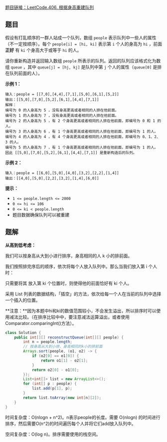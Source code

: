 [题目链接：LeetCode.406. 根据身高重建队列](https://leetcode-cn.com/problems/queue-reconstruction-by-height/)

## 题目

假设有打乱顺序的一群人站成一个队列，数组 `people` 表示队列中一些人的属性（不一定按顺序）。每个 `people[i] = [hi, ki]` 表示第 `i` 个人的身高为 `hi` ，前面 **正好** 有 `ki` 个身高大于或等于 `hi` 的人。

请你重新构造并返回输入数组 `people` 所表示的队列。返回的队列应该格式化为数组 `queue` ，其中 `queue[j] = [hj, kj]` 是队列中第 `j` 个人的属性（`queue[0]` 是排在队列前面的人）。

**示例 1：**

```
输入：people = [[7,0],[4,4],[7,1],[5,0],[6,1],[5,2]]
输出：[[5,0],[7,0],[5,2],[6,1],[4,4],[7,1]]
解释：
编号为 0 的人身高为 5 ，没有身高更高或者相同的人排在他前面。
编号为 1 的人身高为 7 ，没有身高更高或者相同的人排在他前面。
编号为 2 的人身高为 5 ，有 2 个身高更高或者相同的人排在他前面，即编号为 0 和 1 的人。
编号为 3 的人身高为 6 ，有 1 个身高更高或者相同的人排在他前面，即编号为 1 的人。
编号为 4 的人身高为 4 ，有 4 个身高更高或者相同的人排在他前面，即编号为 0、1、2、3 的人。
编号为 5 的人身高为 7 ，有 1 个身高更高或者相同的人排在他前面，即编号为 1 的人。
因此 [[5,0],[7,0],[5,2],[6,1],[4,4],[7,1]] 是重新构造后的队列。
```

**示例 2：**

```
输入：people = [[6,0],[5,0],[4,0],[3,2],[2,2],[1,4]]
输出：[[4,0],[5,0],[2,2],[3,2],[1,4],[6,0]]
```

**提示：**

- `1 <= people.length <= 2000`
- `0 <= hi <= 106`
- `0 <= ki < people.length`
- 题目数据确保队列可以被重建

## 题解

**从高到低考虑：**

我们可以按身高从大到小进行排序，身高相同的人 k 小的排前面。

我们按照排完序后的顺序，依次将每个人放入队列中。那么当我们放入第 i 个人时：

只需要将其 放入第 ki  个位置时，则使得他的前面恰好有 ki 个人。

采用 List 列表的数据结构，「插空」的方法，依次给每一个人在当前的队列中选择一个插入的位置。

**注意：**因为本题中hi和ki的数值范围较小，不会发生溢出，所以排序时可以使用减法比较。（在排序比较中中，要注意减法运算溢出，或者使用Comparator.comparingInt()方法）。

```java
class Solution {
    public int[][] reconstructQueue(int[][] people) {
        int n = people.length;
        // 按身高从大到小排，身高相同的k小的排前面
        Arrays.sort(people, (o1, o2) -> {
            if (o2[0] == o1[0]) {
                return o1[1] - o2[1];
            }
            return o2[0] - o1[0];
        });
        List<int[]> list = new ArrayList<>();
        for (int[] p : people) {
            list.add(p[1], p);
        }
        return list.toArray(new int[n][2]);
    }
}
```

时间复杂度：O(nlogn + n^2)。n表示people的长度。需要 O(nlogn) 的时间进行排序，然后需要O(n^2)的时间遍历每个人并将它们add放入队列中。

空间复杂度：O(log n)。排序需要使用的栈空间。

